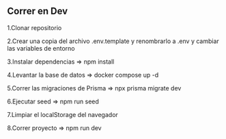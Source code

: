 ## Correr en Dev

1.Clonar repositorio

2.Crear una copia del archivo .env.template y renombrarlo a .env y cambiar las variables de entorno

3.Instalar dependencias => npm install

4.Levantar la base de datos => docker compose up -d

5.Correr las migraciones de Prisma => npx prisma migrate dev

6.Ejecutar seed => npm run seed

7.Limpiar el localStorage del navegador

8.Correr proyecto => npm run dev
